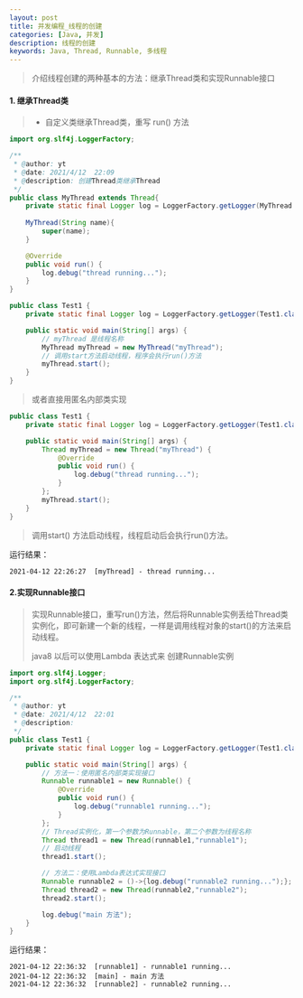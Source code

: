 ```yaml
---
layout: post
title: 并发编程_线程的创建
categories: [Java, 并发]
description: 线程的创建
keywords: Java, Thread, Runnable, 多线程
---
```


> 介绍线程创建的两种基本的方法：继承Thread类和实现Runnable接口

#### 1. 继承Thread类

> - 自定义类继承Thread类，重写 run() 方法

```` java
import org.slf4j.LoggerFactory;

/**
 * @author: yt
 * @date: 2021/4/12  22:09
 * @description: 创建Thread类继承Thread
 */
public class MyThread extends Thread{
    private static final Logger log = LoggerFactory.getLogger(MyThread.class);
    
    MyThread(String name){
        super(name);
    }

    @Override
    public void run() {
        log.debug("thread running...");
    }
}
````

```` java
public class Test1 {
    private static final Logger log = LoggerFactory.getLogger(Test1.class);

    public static void main(String[] args) {
        // myThread 是线程名称
        MyThread myThread = new MyThread("myThread");
        // 调用start方法启动线程，程序会执行run()方法
        myThread.start();
    }
}
````

> 或者直接用匿名内部类实现

```` java
public class Test1 {
    private static final Logger log = LoggerFactory.getLogger(Test1.class);

    public static void main(String[] args) {
        Thread myThread = new Thread("myThread") {
            @Override
            public void run() {
                log.debug("thread running...");
            }
        };
        myThread.start();
    }
}
````

> 调用start() 方法启动线程，线程启动后会执行run()方法。

运行结果：

```` 
2021-04-12 22:26:27  [myThread] - thread running...
````



#### 2.实现Runnable接口

> 实现Runnable接口，重写run()方法，然后将Runnable实例丢给Thread类实例化，即可新建一个新的线程，一样是调用线程对象的start()的方法来启动线程。
>
> java8 以后可以使用Lambda 表达式来 创建Runnable实例

```` java
import org.slf4j.Logger;
import org.slf4j.LoggerFactory;

/**
 * @author: yt
 * @date: 2021/4/12  22:01
 * @description:
 */
public class Test1 {
    private static final Logger log = LoggerFactory.getLogger(Test1.class);

    public static void main(String[] args) {
        // 方法一：使用匿名内部类实现接口
        Runnable runnable1 = new Runnable() {
            @Override
            public void run() {
                log.debug("runnable1 running...");
            }
        };
        // Thread实例化，第一个参数为Runnable，第二个参数为线程名称
        Thread thread1 = new Thread(runnable1,"runnable1");
        // 启动线程
        thread1.start();

        // 方法二：使用Lambda表达式实现接口
        Runnable runnable2 = ()->{log.debug("runnable2 running...");};
        Thread thread2 = new Thread(runnable2,"runnable2");
        thread2.start();

        log.debug("main 方法");
    }
}
````

运行结果：

```` 
2021-04-12 22:36:32  [runnable1] - runnable1 running...
2021-04-12 22:36:32  [main] - main 方法
2021-04-12 22:36:32  [runnable2] - runnable2 running...
````


